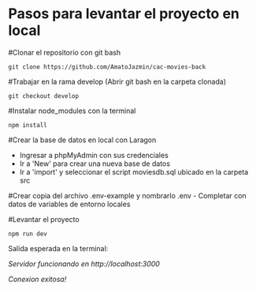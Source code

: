 # Pasos para levantar el proyecto en local

#Clonar el repositorio con git bash

    git clone https://github.com/AmatoJazmin/cac-movies-back

#Trabajar en la rama develop (Abrir git bash en la carpeta clonada)

    git checkout develop

#Instalar node_modules con la terminal

    npm install

#Crear la base de datos en local con Laragon

  - Ingresar a phpMyAdmin con sus credenciales
  - Ir a 'New' para crear una nueva base de datos
  - Ir a 'import' y seleccionar el script moviesdb.sql ubicado en la carpeta src

#Crear copia del archivo .env-example y nombrarlo .env - Completar con datos de variables de entorno locales 

#Levantar el proyecto

    npm run dev

Salida esperada en la terminal:

*Servidor funcionando en http://localhost:3000*
  
*Conexion exitosa!*
    
